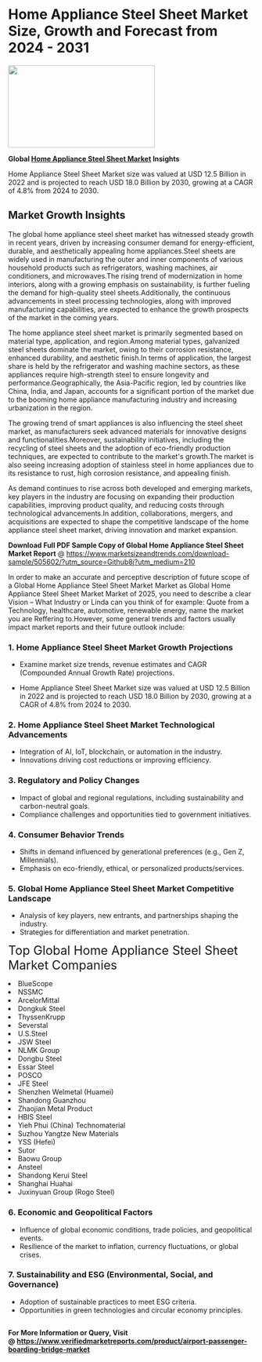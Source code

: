 <H1>Home Appliance Steel Sheet Market Size, Growth and Forecast from 2024 - 2031</H1><img class="aligncenter size-medium wp-image-584254" src="https://thirdeyenews.in/wp-content/uploads/2024/09/Global-Market-Research-300x168.jpeg" alt="" width="300" height="168" /><p><strong>Global&nbsp;<a href="https://www.marketsizeandtrends.com/download-sample/505602/?utm_source=Github8j?utm_medium=210">Home Appliance Steel Sheet Market</a> Insights</strong></p><p>Home Appliance Steel Sheet Market size was valued at USD 12.5 Billion in 2022 and is projected to reach USD 18.0 Billion by 2030, growing at a CAGR of 4.8% from 2024 to 2030.</p><p><h2>Market Growth Insights</h2> <p>The global home appliance steel sheet market has witnessed steady growth in recent years, driven by increasing consumer demand for energy-efficient, durable, and aesthetically appealing home appliances.Steel sheets are widely used in manufacturing the outer and inner components of various household products such as refrigerators, washing machines, air conditioners, and microwaves.The rising trend of modernization in home interiors, along with a growing emphasis on sustainability, is further fueling the demand for high-quality steel sheets.Additionally, the continuous advancements in steel processing technologies, along with improved manufacturing capabilities, are expected to enhance the growth prospects of the market in the coming years.</p> <p>The home appliance steel sheet market is primarily segmented based on material type, application, and region.Among material types, galvanized steel sheets dominate the market, owing to their corrosion resistance, enhanced durability, and aesthetic finish.In terms of application, the largest share is held by the refrigerator and washing machine sectors, as these appliances require high-strength steel to ensure longevity and performance.Geographically, the Asia-Pacific region, led by countries like China, India, and Japan, accounts for a significant portion of the market due to the booming home appliance manufacturing industry and increasing urbanization in the region.</p> <p>The growing trend of smart appliances is also influencing the steel sheet market, as manufacturers seek advanced materials for innovative designs and functionalities.Moreover, sustainability initiatives, including the recycling of steel sheets and the adoption of eco-friendly production techniques, are expected to contribute to the market's growth.The market is also seeing increasing adoption of stainless steel in home appliances due to its resistance to rust, high corrosion resistance, and appealing finish.</p> <p>As demand continues to rise across both developed and emerging markets, key players in the industry are focusing on expanding their production capabilities, improving product quality, and reducing costs through technological advancements.In addition, collaborations, mergers, and acquisitions are expected to shape the competitive landscape of the home appliance steel sheet market, driving innovation and market expansion.</p> <p><span class=""><strong>Download Full PDF Sample Copy of Global Home Appliance Steel Sheet Market Report</strong> @ <a href="https://www.marketsizeandtrends.com/download-sample/505602/?utm_source=Github8j?utm_medium=210" target="_blank">https://www.marketsizeandtrends.com/download-sample/505602/?utm_source=Github8j?utm_medium=210</a></span></p><p>In order to make an accurate and perceptive description of future scope of a Global&nbsp;Home Appliance Steel Sheet Market Market as Global&nbsp;Home Appliance Steel Sheet Market Market of 2025, you need to describe a clear Vision &ndash; What Industry or Linda can you think of for example: Quote from a Technology, healthcare, automotive, renewable energy, name the market you are Reffering to.However, some general trends and factors usually impact market reports and their future outlook include:</p><h3>1.&nbsp;<strong>Home Appliance Steel Sheet Market Growth Projections</strong></h3><ul><li>Examine market size trends, revenue estimates and CAGR (Compounded Annual Growth Rate) projections.</li><li><p>Home Appliance Steel Sheet Market size was valued at USD 12.5 Billion in 2022 and is projected to reach USD 18.0 Billion by 2030, growing at a CAGR of 4.8% from 2024 to 2030.</p></li></ul><h3>2.&nbsp;<strong>Home Appliance Steel Sheet Market Technological Advancements</strong></h3><ul><li>Integration of AI, IoT, blockchain, or automation in the industry.</li><li>Innovations driving cost reductions or improving efficiency.</li></ul><h3>3.&nbsp;<strong>Regulatory and Policy Changes</strong></h3><ul><li>Impact of global and regional regulations, including sustainability and carbon-neutral goals.</li><li>Compliance challenges and opportunities tied to government initiatives.</li></ul><h3>4.&nbsp;<strong>Consumer Behavior Trends</strong></h3><ul><li>Shifts in demand influenced by generational preferences (e.g., Gen Z, Millennials).</li><li>Emphasis on eco-friendly, ethical, or personalized products/services.</li></ul><h3>5.&nbsp;<strong>Global Home Appliance Steel Sheet Market Competitive Landscape</strong></h3><ul><li>Analysis of key players, new entrants, and partnerships shaping the industry.</li><li>Strategies for differentiation and market penetration.</li></ul><p data-pm-slice="1 1 []"><span style="color: inherit; font-family: inherit; font-size: 25px;">Top Global Home Appliance Steel Sheet Market Companies</span></p><div class="" data-test-id=""><p><li>BlueScope</li><li> NSSMC</li><li> ArcelorMittal</li><li> Dongkuk Steel</li><li> ThyssenKrupp</li><li> Severstal</li><li> U.S.Steel</li><li> JSW Steel</li><li> NLMK Group</li><li> Dongbu Steel</li><li> Essar Steel</li><li> POSCO</li><li> JFE Steel</li><li> Shenzhen Welmetal (Huamei)</li><li> Shandong Guanzhou</li><li> Zhaojian Metal Product</li><li> HBIS Steel</li><li> Yieh Phui (China) Technomaterial</li><li> Suzhou Yangtze New Materials</li><li> YSS (Hefei)</li><li> Sutor</li><li> Baowu Group</li><li> Ansteel</li><li> Shandong Kerui Steel</li><li> Shanghai Huahai</li><li> Juxinyuan Group (Rogo Steel)</li></p></div><h3>6.&nbsp;<strong>Economic and Geopolitical Factors</strong></h3><ul><li>Influence of global economic conditions, trade policies, and geopolitical events.</li><li>Resilience of the market to inflation, currency fluctuations, or global crises.</li></ul><h3>7.&nbsp;<strong>Sustainability and ESG (Environmental, Social, and Governance)</strong></h3><ul><li>Adoption of sustainable practices to meet ESG criteria.</li><li>Opportunities in green technologies and circular economy principles.</li></ul><h2><strong style="font-size: 14px;">For More Information or Query, Visit @&nbsp;</strong><a style="background-color: #ffffff; font-size: 14px;" href="https://www.marketsizeandtrends.com/report/home-appliance-steel-sheet-market/" target="_blank">https://www.verifiedmarketreports.com/product/airport-passenger-boarding-bridge-market</a></h2>